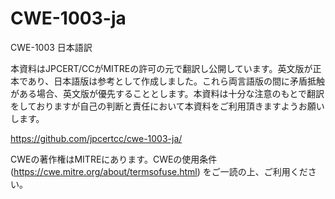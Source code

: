 # CWE-1003-ja

CWE-1003 日本語訳

本資料はJPCERT/CCがMITREの許可の元で翻訳し公開しています。英文版が正本であり、日本語版は参考として作成しました。これら両言語版の間に矛盾抵触がある場合、英文版が優先することとします。本資料は十分な注意のもとで翻訳をしておりますが自己の判断と責任において本資料をご利用頂きますようお願いします。

https://github.com/jpcertcc/cwe-1003-ja/

CWEの著作権はMITREにあります。CWEの使用条件 (https://cwe.mitre.org/about/termsofuse.html) をご一読の上、ご利用ください。
